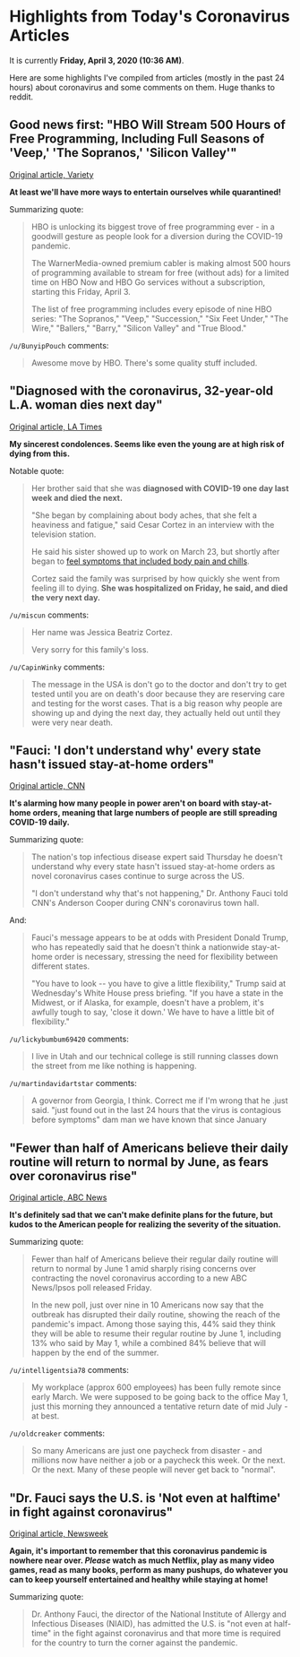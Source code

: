 # Highlights from Today's Coronavirus Articles

It is currently **Friday, April 3, 2020 (10:36 AM)**.

Here are some highlights I've compiled from articles (mostly in the past 24 hours) about coronavirus and some comments on them. Huge thanks to reddit.

## Good news first: "HBO Will Stream 500 Hours of Free Programming, Including Full Seasons of 'Veep,' 'The Sopranos,' 'Silicon Valley'"

[Original article, Variety](https://variety.com/2020/digital/news/hbo-free-streaming-500-hours-sopranos-veep-wire-1234569585/)

**At least we'll have more ways to entertain ourselves while quarantined!**

Summarizing quote:

> HBO is unlocking its biggest trove of free programming ever - in a goodwill gesture as people look for a diversion during the COVID-19 pandemic.
> 
> The WarnerMedia-owned premium cabler is making almost 500 hours of programming available to stream for free (without ads) for a limited time on HBO Now and HBO Go services without a subscription, starting this Friday, April 3.
> 
> The list of free programming includes every episode of nine HBO series: "The Sopranos," "Veep," "Succession," "Six Feet Under," "The Wire," "Ballers," "Barry," "Silicon Valley" and "True Blood."

`/u/BunyipPouch` comments:

> Awesome move by HBO. There's some quality stuff included.

## "Diagnosed with the coronavirus, 32-year-old L.A. woman dies next day"

[Original article, LA Times](https://www.latimes.com/california/story/2020-04-02/salvadoran-woman-dies-quickly-from-coronavirus)

**My sincerest condolences. Seems like even the young are at high risk of dying from this.**

Notable quote:

> Her brother said that she was **diagnosed with COVID-19 one day last week and died the next.**
> 
> "She began by complaining about body aches, that she felt a heaviness and fatigue," said Cesar Cortez in an interview with the television station.
> 
> He said his sister showed up to work on March 23, but shortly after began to [feel symptoms that included body pain and chills](https://www.latimes.com/science/story/2020-03-25/covid-19-symptoms-how-can-i-tell-if-ive-got-the-coronavirus).
> 
> Cortez said the family was surprised by how quickly she went from feeling ill to dying. **She was hospitalized on Friday, he said, and died the very next day.**

`/u/miscun` comments:

> Her name was Jessica Beatriz Cortez.
> 
> Very sorry for this family's loss.

`/u/CapinWinky` comments:

> The message in the USA is don't go to the doctor and don't try to get tested until you are on death's door because they are reserving care and testing for the worst cases. That is a big reason why people are showing up and dying the next day, they actually held out until they were very near death.

## "Fauci: 'I don't understand why' every state hasn't issued stay-at-home orders"

[Original article, CNN](https://www.cnn.com/2020/04/02/politics/fauci-stay-home-coronavirus-states-cnntv/index.html)

**It's alarming how many people in power aren't on board with stay-at-home orders, meaning that large numbers of people are still spreading COVID-19 daily.**

Summarizing quote:

> The nation's top infectious disease expert said Thursday he doesn't understand why every state hasn't issued stay-at-home orders as novel coronavirus cases continue to surge across the US.
>
> "I don't understand why that's not happening," Dr. Anthony Fauci told CNN's Anderson Cooper during CNN's coronavirus town hall.

And:

> Fauci's message appears to be at odds with President Donald Trump, who has repeatedly said that he doesn't think a nationwide stay-at-home order is necessary, stressing the need for flexibility between different states.
> 
> "You have to look -- you have to give a little flexibility," Trump said at Wednesday's White House press briefing. "If you have a state in the Midwest, or if Alaska, for example, doesn't have a problem, it's awfully tough to say, 'close it down.' We have to have a little bit of flexibility."

`/u/lickybumbum69420` comments:

> I live in Utah and our technical college is still running classes down the street from me like nothing is happening.

`/u/martindavidartstar` comments:

> A governor from Georgia, I think. Correct me if I'm wrong that he .just said. "just found out in the last 24 hours that the virus is contagious before symptoms" dam man we have known that since January

## "Fewer than half of Americans believe their daily routine will return to normal by June, as fears over coronavirus rise"

[Original article, ABC News](https://abcnews.go.com/Politics/fewer-half-americans-daily-routine-return-normal-june/story?id=69940187)

**It's definitely sad that we can't make definite plans for the future, but kudos to the American people for realizing the severity of the situation.**

Summarizing quote:

>  Fewer than half of Americans believe their regular daily routine will return to normal by June 1 amid sharply rising concerns over contracting the novel coronavirus according to a new ABC News/Ipsos poll released Friday.
> 
> In the new poll, just over nine in 10 Americans now say that the outbreak has disrupted their daily routine, showing the reach of the pandemic's impact. Among those saying this, 44% said they think they will be able to resume their regular routine by June 1, including 13% who said by May 1, while a combined 84% believe that will happen by the end of the summer.

`/u/intelligentsia78` comments:

> My workplace (approx 600 employees) has been fully remote since early March. We were supposed to be going back to the office May 1, just this morning they announced a tentative return date of mid July - at best.

`/u/oldcreaker` comments:

> So many Americans are just one paycheck from disaster - and millions now have neither a job or a paycheck this week. Or the next. Or the next. Many of these people will never get back to "normal".

## "Dr. Fauci says the U.S. is 'Not even at halftime' in fight against coronavirus"

[Original article, Newsweek](https://www.newsweek.com/fauci-coronavirus-u-s-battle-coach-k-1495918)

**Again, it's important to remember that this coronavirus pandemic is nowhere near over. *Please* watch as much Netflix, play as many video games, read as many books, perform as many pushups, do whatever you can to keep yourself entertained and healthy while staying at home!**

Summarizing quote:

> Dr. Anthony Fauci, the director of the National Institute of Allergy and Infectious Diseases (NIAID), has admitted the U.S. is "not even at half-time" in the fight against coronavirus and that more time is required for the country to turn the corner against the pandemic.
